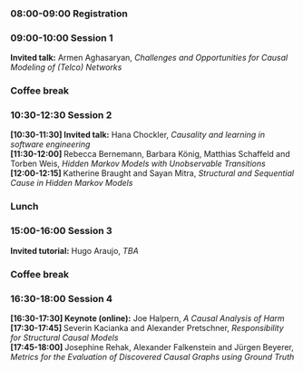 <h3> 08:00-09:00 Registration </h3>

<h3> 09:00-10:00 Session 1 </h3>
<b>Invited talk:</b> Armen Aghasaryan, <i>Challenges and Opportunities for Causal Modeling of (Telco) Networks</i>

<h3> Coffee break </h3> 

<h3>  10:30-12:30 Session 2 </h3> 
<b>[10:30-11:30] Invited talk:</b> Hana Chockler, <i>Causality and learning in software engineering</i><br>
<b>[11:30-12:00] </b> Rebecca Bernemann, Barbara König, Matthias Schaffeld and Torben Weis, <i>Hidden Markov Models with Unobservable Transitions</i><br>
<b>[12:00-12:15] </b> Katherine Braught and Sayan Mitra, <i>Structural and Sequential Cause in Hidden Markov Models</i>

<h3> Lunch </h3> 

<h3> 15:00-16:00 Session 3 </h3>
<b>Invited tutorial:</b> Hugo Araujo, <i>TBA</i>

<h3> Coffee break </h3> 

<h3> 16:30-18:00 Session 4 </h3>
<b>[16:30-17:30] Keynote (online):</b> Joe Halpern, <i>A Causal Analysis of Harm</i><br>
<b>[17:30-17:45] </b> Severin Kacianka and Alexander Pretschner, <i>Responsibility for Structural Causal Models</i><br>
<b>[17:45-18:00] </b> Josephine Rehak, Alexander Falkenstein and Jürgen Beyerer, <i>Metrics for the Evaluation of Discovered Causal Graphs using Ground Truth</i>

